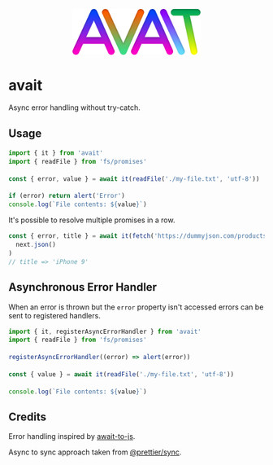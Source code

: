 <p align="center">
  <img src="https://github.com/tobua/avait/raw/main/logo.png" alt="avait" width="50%">
</p>

# avait

Async error handling without try-catch.

## Usage

```js
import { it } from 'avait'
import { readFile } from 'fs/promises'

const { error, value } = await it(readFile('./my-file.txt', 'utf-8'))

if (error) return alert('Error')
console.log(`File contents: ${value}`)
```

It's possible to resolve multiple promises in a row.

```js
const { error, title } = await it(fetch('https://dummyjson.com/products/1')).add((next) =>
  next.json()
)
// title => 'iPhone 9'
```

## Asynchronous Error Handler

When an error is thrown but the `error` property isn't accessed errors can be sent to registered handlers.

```js
import { it, registerAsyncErrorHandler } from 'avait'
import { readFile } from 'fs/promises'

registerAsyncErrorHandler((error) => alert(error))

const { value } = await it(readFile('./my-file.txt', 'utf-8'))

console.log(`File contents: ${value}`)
```

## Credits

Error handling inspired by [await-to-js](https://github.com/scopsy/await-to-js).

Async to sync approach taken from [@prettier/sync](https://github.com/prettier/prettier-synchronized).
